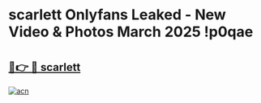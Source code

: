 # scarlett Onlyfans Leaked - New Video & Photos March 2025 !p0qae

# <h2><a href="https://wa3vky.iuczelnia.edu.pl?title=scarlett&ref=p0qae">🔗👉 🔴 scarlett</a></h2>

[![acn](https://github.com/user-attachments/assets/0f9c940e-d8b0-45ae-aac7-cd30a18b3e1c)](https://wa3vky.iuczelnia.edu.pl?title=scarlett&ref=p0qae)

